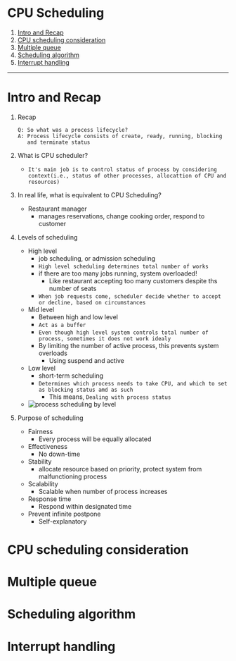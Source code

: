 # CPU Scheduling

1. [Intro and Recap](#Intro-and-Recap)
2. [CPU scheduling consideration](#CPU-scheduling-consideration)
3. [Multiple queue](#Multiple-queue)
4. [Scheduling algorithm](#Scheduling-algorithm)
5. [Interrupt handling](#Interrupt-handling)

---

# Intro and Recap

1. Recap
    ```
    Q: So what was a process lifecycle?
    A: Process lifecycle consists of create, ready, running, blocking 
       and terminate status
   ``` 

2. What is CPU scheduler?
    - `It's main job is to control status of process by considering context(i.e., status of other processes, allocattion of CPU and resources)`

3. In real life, what is equivalent to CPU Scheduling?
    - Restaurant manager
        - manages reservations, change cooking order, respond to customer

4. Levels of scheduling
    - High level
        - job scheduling, or admission scheduling
        - `High level scheduling determines total number of works`
        - if there are too many jobs running, system overloaded!
            - Like restaurant accepting too many customers despite ths number of seats
        - `When job requests come, scheduler decide whether to accept or decline, based on circumstances`
    - Mid level
        - Between high and low level
        - `Act as a buffer`
        - `Even though high level system controls total number of process, sometimes it does not work idealy`
         - By limiting the number of active process, this prevents system overloads
            - Using suspend and active
    - Low level
        - short-term scheduling
        - `Determines which process needs to take CPU, and which to set as blocking status amd as such`
            - This means, `Dealing with process status`
   - ![process scheduling by level](./res/process-scheduling-by-level.png)

5. Purpose of scheduling
   - Fairness
      - Every process will be equally allocated
   - Effectiveness
      - No down-time
   - Stability
      - allocate resource based on priority, protect system from malfunctioning process
   - Scalability
      - Scalable when number of process increases
   - Response time
      - Respond within designated time  
   - Prevent infinite postpone
      - Self-explanatory

# CPU scheduling consideration

# Multiple queue

# Scheduling algorithm

# Interrupt handling